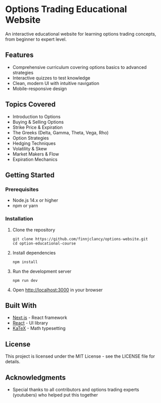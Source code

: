 # Options Trading Educational Website

An interactive educational website for learning options trading concepts, from beginner to expert level.

## Features

- Comprehensive curriculum covering options basics to advanced strategies
- Interactive quizzes to test knowledge
- Clean, modern UI with intuitive navigation
- Mobile-responsive design

## Topics Covered

- Introduction to Options
- Buying & Selling Options
- Strike Price & Expiration
- The Greeks (Delta, Gamma, Theta, Vega, Rho)
- Option Strategies
- Hedging Techniques
- Volatility & Skew
- Market Makers & Flow
- Expiration Mechanics

## Getting Started

### Prerequisites

- Node.js 14.x or higher
- npm or yarn

### Installation

1. Clone the repository
   ```
   git clone https://github.com/finnjclancy/options-website.git
   cd option-educational-course
   ```

2. Install dependencies
   ```
   npm install
   ```

3. Run the development server
   ```
   npm run dev
   ```

4. Open [http://localhost:3000](http://localhost:3000) in your browser

## Built With

- [Next.js](https://nextjs.org/) - React framework
- [React](https://reactjs.org/) - UI library
- [KaTeX](https://katex.org/) - Math typesetting

## License

This project is licensed under the MIT License - see the LICENSE file for details.

## Acknowledgments

- Special thanks to all contributors and options trading experts (youtubers) who helped put this together
